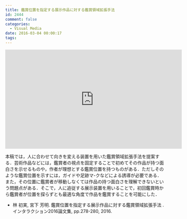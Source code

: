 ```yaml
---
title: 鑑賞位置を指定する展示作品に対する鑑賞領域拡張手法
id: 2444
comment: false
categories:
  - Visual Media
date: 2016-03-04 00:00:17
tags:
---
```



<iframe width="560" height="315" src="https://www.youtube.com/embed/LK3QSeMiXig" frameborder="0" allowfullscreen></iframe>


<!--more-->

本稿では，人に合わせて向きを変える装置を用いた鑑賞領域拡張手法を提案する．芸術作品などには，鑑賞者の視点を固定することで初めてその作品が持つ面白さを示せるものや，作者が理想とする鑑賞位置を持つものがある．ただしそのような鑑賞位置を示すには，ガイドや足跡マ-クなどによる誘導が必要である．また，その位置に鑑賞者が移動しなくては作品の持つ面白さを理解できないという問題点がある．そこで，人に追従する展示装置を用いることで，初回鑑賞時から鑑賞者が位置を探らずとも最適な角度で作品を鑑賞することを可能にした．

*   林 初実, 宮下 芳明. 鑑賞位置を指定する展示作品に対する鑑賞領域拡張手法 . インタラクション2016論文集, pp.278-280, 2016.
